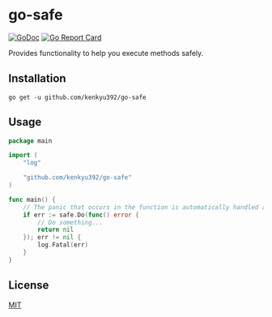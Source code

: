 # go-safe

[![GoDoc](https://godoc.org/github.com/kenkyu392/go-safe?status.svg)](https://godoc.org/github.com/kenkyu392/go-safe)
[![Go Report Card](https://goreportcard.com/badge/github.com/kenkyu392/go-safe)](https://goreportcard.com/report/github.com/kenkyu392/go-safe)

Provides functionality to help you execute methods safely.

## Installation

```
go get -u github.com/kenkyu392/go-safe
```

## Usage

```go
package main

import (
	"log"

	"github.com/kenkyu392/go-safe"
)

func main() {
	// The panic that occurs in the function is automatically handled as an error.
	if err := safe.Do(func() error {
		// Do something...
		return nil
	}); err != nil {
		log.Fatal(err)
	}
}
```

## License

[MIT](https://github.com/kenkyu392/go-safe/blob/master/LICENSE)
